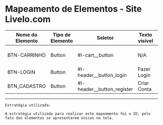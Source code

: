 # Mapeamento de Elementos - Site Livelo.com

|   Nome do Elemento    |   Tipo de Elemento    |   Seletor    |    Texto visível   |   Observações     |
|-----------------------|-----------------------|--------------|--------------------|-------------------|
|BTN-CARRINHO           |Button                 |#l-cart__button| N/A               |Muda o background (:hover)  |
|BTN-LOGIN              |Button                 |#l-header__button_login| Fazer Login| Altera sua cor (:hover)|
|BTN_CADASTRO           |Button                 |#l-header__button_register| Criar Conta| Altera sua cor (:hover)|


---

```
Estratégia utilizada:

A estratégia utilizada para realizar este mapeamento foi o ID, pelo fato dos elementos se apresentarem únicos na tela.
```
